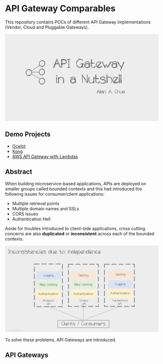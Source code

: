 # API Gateway Comparables

This repository contains POCs of different API Gateway implementations (Vendor, Cloud and Pluggable Gateways).

![Repository Banner](https://github.com/allanchua101/api-gateway-comparables/blob/master/000_docs/banners/Repo%20Banner.png)

## Demo Projects

- [Ocelot](https://github.com/allanchua101/api-gateway-comparables/tree/master/002_Ocelot_DotNet)
- [Kong](https://github.com/allanchua101/api-gateway-comparables/tree/master/003_Kong)
- [AWS API Gateway with Lambdas](https://github.com/allanchua101/api-gateway-comparables/tree/master/004_AWS_Lambda)

## Abstract

When building microservice-based applications, APIs are deployed on smaller groups called bounded contexts and this had introduced the following issues for consumer/client applications:

- Multiple retrieval points
- Multiple domain names and SSLs
- CORS issues
- Authentication Hell

Aside for troubles introduced to client-side applications, cross cutting concerns are also **duplicated** or **inconsistent** across each of the bounded contexts.

![Inconsistencies](https://github.com/allanchua101/api-gateway-comparables/blob/master/000_docs/banners/Inconsistencies.png)

To solve these problems, API Gateways are introduced.

## API Gateways
